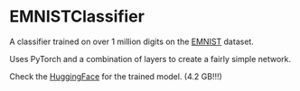 # EMNISTClassifier
A classifier trained on over 1 million digits on the [EMNIST](https://www.nist.gov/itl/products-and-services/emnist-dataset) dataset.

Uses PyTorch and a combination of layers to create a fairly simple network.

Check the [HuggingFace](https://huggingface.co/ShadowProgrammer/EMNISTClassifier) for the trained model. (4.2 GB!!!)
